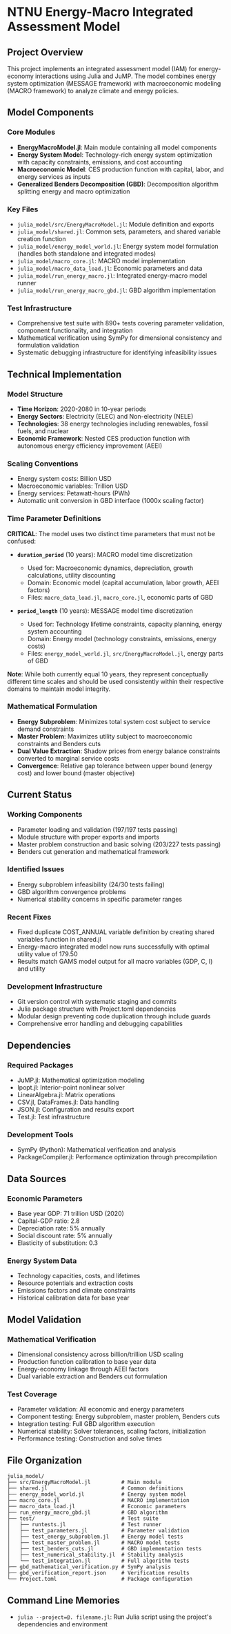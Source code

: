 # NTNU Energy-Macro Integrated Assessment Model

## Project Overview

This project implements an integrated assessment model (IAM) for energy-economy interactions using Julia and JuMP. The model combines energy system optimization (MESSAGE framework) with macroeconomic modeling (MACRO framework) to analyze climate and energy policies.

## Model Components

### Core Modules
- **EnergyMacroModel.jl**: Main module containing all model components
- **Energy System Model**: Technology-rich energy system optimization with capacity constraints, emissions, and cost accounting
- **Macroeconomic Model**: CES production function with capital, labor, and energy services as inputs
- **Generalized Benders Decomposition (GBD)**: Decomposition algorithm splitting energy and macro optimization

### Key Files
- `julia_model/src/EnergyMacroModel.jl`: Module definition and exports
- `julia_model/shared.jl`: Common sets, parameters, and shared variable creation function
- `julia_model/energy_model_world.jl`: Energy system model formulation (handles both standalone and integrated modes)
- `julia_model/macro_core.jl`: MACRO model implementation
- `julia_model/macro_data_load.jl`: Economic parameters and data
- `julia_model/run_energy_macro.jl`: Integrated energy-macro model runner
- `julia_model/run_energy_macro_gbd.jl`: GBD algorithm implementation

### Test Infrastructure
- Comprehensive test suite with 890+ tests covering parameter validation, component functionality, and integration
- Mathematical verification using SymPy for dimensional consistency and formulation validation
- Systematic debugging infrastructure for identifying infeasibility issues

## Technical Implementation

### Model Structure
- **Time Horizon**: 2020-2080 in 10-year periods
- **Energy Sectors**: Electricity (ELEC) and Non-electricity (NELE)
- **Technologies**: 38 energy technologies including renewables, fossil fuels, and nuclear
- **Economic Framework**: Nested CES production function with autonomous energy efficiency improvement (AEEI)

### Scaling Conventions
- Energy system costs: Billion USD
- Macroeconomic variables: Trillion USD
- Energy services: Petawatt-hours (PWh)
- Automatic unit conversion in GBD interface (1000x scaling factor)

### Time Parameter Definitions
**CRITICAL**: The model uses two distinct time parameters that must not be confused:

- **`duration_period`** (10 years): MACRO model time discretization
  - Used for: Macroeconomic dynamics, depreciation, growth calculations, utility discounting
  - Domain: Economic model (capital accumulation, labor growth, AEEI factors)
  - Files: `macro_data_load.jl`, `macro_core.jl`, economic parts of GBD

- **`period_length`** (10 years): MESSAGE model time discretization  
  - Used for: Technology lifetime constraints, capacity planning, energy system accounting
  - Domain: Energy model (technology constraints, emissions, energy costs)
  - Files: `energy_model_world.jl`, `src/EnergyMacroModel.jl`, energy parts of GBD

**Note**: While both currently equal 10 years, they represent conceptually different time scales and should be used consistently within their respective domains to maintain model integrity.

### Mathematical Formulation
- **Energy Subproblem**: Minimizes total system cost subject to service demand constraints
- **Master Problem**: Maximizes utility subject to macroeconomic constraints and Benders cuts
- **Dual Value Extraction**: Shadow prices from energy balance constraints converted to marginal service costs
- **Convergence**: Relative gap tolerance between upper bound (energy cost) and lower bound (master objective)

## Current Status

### Working Components
- Parameter loading and validation (197/197 tests passing)
- Module structure with proper exports and imports
- Master problem construction and basic solving (203/227 tests passing)
- Benders cut generation and mathematical framework

### Identified Issues
- Energy subproblem infeasibility (24/30 tests failing)
- GBD algorithm convergence problems
- Numerical stability concerns in specific parameter ranges

### Recent Fixes
- Fixed duplicate COST_ANNUAL variable definition by creating shared variables function in shared.jl
- Energy-macro integrated model now runs successfully with optimal utility value of 179.50
- Results match GAMS model output for all macro variables (GDP, C, I) and utility

### Development Infrastructure
- Git version control with systematic staging and commits
- Julia package structure with Project.toml dependencies
- Modular design preventing code duplication through include guards
- Comprehensive error handling and debugging capabilities

## Dependencies

### Required Packages
- JuMP.jl: Mathematical optimization modeling
- Ipopt.jl: Interior-point nonlinear solver
- LinearAlgebra.jl: Matrix operations
- CSV.jl, DataFrames.jl: Data handling
- JSON.jl: Configuration and results export
- Test.jl: Test infrastructure

### Development Tools
- SymPy (Python): Mathematical verification and analysis
- PackageCompiler.jl: Performance optimization through precompilation

## Data Sources

### Economic Parameters
- Base year GDP: 71 trillion USD (2020)
- Capital-GDP ratio: 2.8
- Depreciation rate: 5% annually
- Social discount rate: 5% annually
- Elasticity of substitution: 0.3

### Energy System Data
- Technology capacities, costs, and lifetimes
- Resource potentials and extraction costs
- Emissions factors and climate constraints
- Historical calibration data for base year

## Model Validation

### Mathematical Verification
- Dimensional consistency across billion/trillion USD scaling
- Production function calibration to base year data
- Energy-economy linkage through AEEI factors
- Dual variable extraction and Benders cut formulation

### Test Coverage
- Parameter validation: All economic and energy parameters
- Component testing: Energy subproblem, master problem, Benders cuts
- Integration testing: Full GBD algorithm execution
- Numerical stability: Solver tolerances, scaling factors, initialization
- Performance testing: Construction and solve times

## File Organization

```
julia_model/
├── src/EnergyMacroModel.jl          # Main module
├── shared.jl                        # Common definitions
├── energy_model_world.jl            # Energy system model
├── macro_core.jl                    # MACRO implementation
├── macro_data_load.jl               # Economic parameters
├── run_energy_macro_gbd.jl          # GBD algorithm
├── test/                            # Test suite
│   ├── runtests.jl                  # Test runner
│   ├── test_parameters.jl           # Parameter validation
│   ├── test_energy_subproblem.jl    # Energy model tests
│   ├── test_master_problem.jl       # MACRO model tests
│   ├── test_benders_cuts.jl         # GBD implementation tests
│   ├── test_numerical_stability.jl  # Stability analysis
│   └── test_integration.jl          # Full algorithm tests
├── gbd_mathematical_verification.py # SymPy analysis
├── gbd_verification_report.json     # Verification results
└── Project.toml                     # Package configuration
```

## Command Line Memories

- `julia --project=@. filename.jl`: Run Julia script using the project's dependencies and environment
